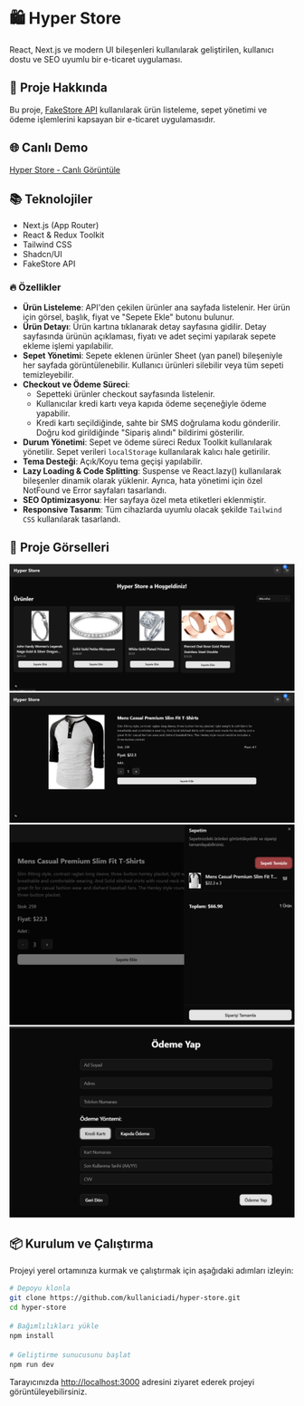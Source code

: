 # 🛍️ Hyper Store

React, Next.js ve modern UI bileşenleri kullanılarak geliştirilen, kullanıcı dostu ve SEO uyumlu bir e-ticaret uygulaması.

## 🚀 Proje Hakkında

Bu proje, [FakeStore API](https://fakestoreapi.com/docs) kullanılarak ürün listeleme, sepet yönetimi ve ödeme işlemlerini kapsayan bir e-ticaret uygulamasıdır.

## 🌐 Canlı Demo

[Hyper Store - Canlı Görüntüle](https://hyper-store.vercel.app)

## 📚 Teknolojiler

- Next.js (App Router)
- React & Redux Toolkit
- Tailwind CSS
- Shadcn/UI
- FakeStore API


### 🔥 Özellikler

- **Ürün Listeleme**: API'den çekilen ürünler ana sayfada listelenir. Her ürün için görsel, başlık, fiyat ve "Sepete Ekle" butonu bulunur.
- **Ürün Detayı**: Ürün kartına tıklanarak detay sayfasına gidilir. Detay sayfasında ürünün açıklaması, fiyatı ve adet seçimi yapılarak sepete ekleme işlemi yapılabilir.
- **Sepet Yönetimi**: Sepete eklenen ürünler Sheet (yan panel) bileşeniyle her sayfada görüntülenebilir. Kullanıcı ürünleri silebilir veya tüm sepeti temizleyebilir.
- **Checkout ve Ödeme Süreci**:
  - Sepetteki ürünler checkout sayfasında listelenir.
  - Kullanıcılar kredi kartı veya kapıda ödeme seçeneğiyle ödeme yapabilir.
  - Kredi kartı seçildiğinde, sahte bir SMS doğrulama kodu gönderilir. Doğru kod girildiğinde "Sipariş alındı" bildirimi gösterilir.
- **Durum Yönetimi**: Sepet ve ödeme süreci Redux Toolkit kullanılarak yönetilir. Sepet verileri `localStorage` kullanılarak kalıcı hale getirilir.
- **Tema Desteği**: Açık/Koyu tema geçişi yapılabilir.
- **Lazy Loading & Code Splitting**: Suspense ve React.lazy() kullanılarak bileşenler dinamik olarak yüklenir. Ayrıca, hata yönetimi için özel NotFound ve Error sayfaları tasarlandı.
- **SEO Optimizasyonu**: Her sayfaya özel meta etiketleri eklenmiştir.
- **Responsive Tasarım**: Tüm cihazlarda uyumlu olacak şekilde `Tailwind CSS` kullanılarak tasarlandı.

## 📸 Proje Görselleri

![Ana Sayfa](./public/screenshots/homepage.png)
![Ürün Detay](./public/screenshots/product-detail.png)
![Sepet](./public/screenshots/cart.png)
![Ödeme](./public/screenshots/checkout.png)

## 📦 Kurulum ve Çalıştırma

Projeyi yerel ortamınıza kurmak ve çalıştırmak için aşağıdaki adımları izleyin:

```bash
# Depoyu klonla
git clone https://github.com/kullaniciadi/hyper-store.git
cd hyper-store

# Bağımlılıkları yükle
npm install

# Geliştirme sunucusunu başlat
npm run dev
```

Tarayıcınızda [http://localhost:3000](http://localhost:3000) adresini ziyaret ederek projeyi görüntüleyebilirsiniz.